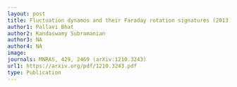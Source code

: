 ```yaml
---
layout: post
title: Fluctuation dynamos and their Faraday rotation signatures (2013)
author1: Pallavi Bhat
author2: Kandaswamy Subramanian 
author3: NA
author4: NA
image: 
journals: MNRAS, 429, 2469 (arXiv:1210.3243)
url1: https://arxiv.org/pdf/1210.3243.pdf
type: Publication
---
```

